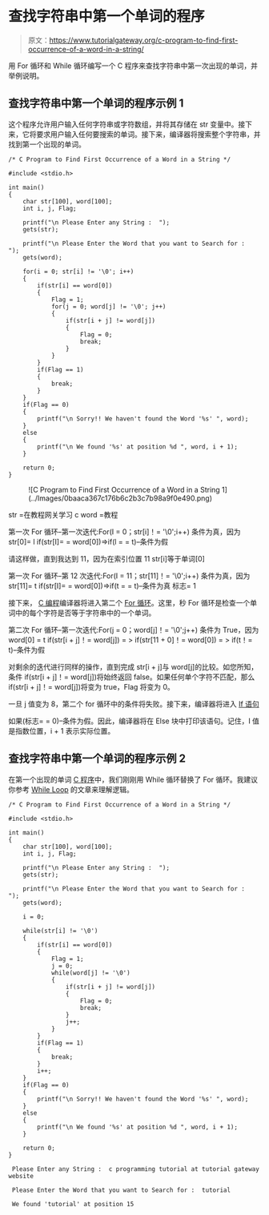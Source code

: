 # 查找字符串中第一个单词的程序

> 原文：<https://www.tutorialgateway.org/c-program-to-find-first-occurrence-of-a-word-in-a-string/>

用 For 循环和 While 循环编写一个 C 程序来查找字符串中第一次出现的单词，并举例说明。

## 查找字符串中第一个单词的程序示例 1

这个程序允许用户输入任何字符串或字符数组，并将其存储在 str 变量中。接下来，它将要求用户输入任何要搜索的单词。接下来，编译器将搜索整个字符串，并找到第一个出现的单词。

```
/* C Program to Find First Occurrence of a Word in a String */

#include <stdio.h>

int main()
{
  	char str[100], word[100];
  	int i, j, Flag;

  	printf("\n Please Enter any String :  ");
  	gets(str);

	printf("\n Please Enter the Word that you want to Search for :  ");
  	gets(word);

  	for(i = 0; str[i] != '\0'; i++)
	{
		if(str[i] == word[0])
		{
			Flag = 1;
			for(j = 0; word[j] != '\0'; j++)
			{
				if(str[i + j] != word[j])
				{
					Flag = 0;
					break;
				}
			}	
		}
		if(Flag == 1)
		{
			break;
		} 
	}
	if(Flag == 0)
  	{
  		printf("\n Sorry!! We haven't found the Word '%s' ", word);
	}
	else
	{
		printf("\n We found '%s' at position %d ", word, i + 1);
	}	

  	return 0;
}
```

<figure class="wp-block-image">![C Program to Find First Occurrence of a Word in a String 1](../Images/0baaca367c176b6c2b3c7b98a9f0e490.png)</figure>

str =在教程网关学习 c
word =教程

第一次 For 循环–第一次迭代:For(I = 0；str[i]！= '\0';i++)
条件为真，因为 str[0]= l
if(str[I]= = word[0])=>if(l = = t)–条件为假

请这样做，直到我达到 11，因为在索引位置 11 str[i]等于单词[0]

第一次 For 循环–第 12 次迭代:For(I = 11；str[11]！= '\0';i++)
条件为真，因为 str[11]= t
if(str[I]= = word[0])=>if(t = = t)–条件为真
标志= 1

接下来， [C 编程](https://www.tutorialgateway.org/c-programming/)编译器将进入第二个 [For 循环](https://www.tutorialgateway.org/for-loop-in-c-programming/)。这里，秒 For 循环是检查一个单词中的每个字符是否等于字符串中的一个单词。

第二次 For 循环–第一次迭代:For(j = 0；word[j]！= '\0';j++)
条件为 True，因为 word[0] = t
if(str[i + j]！= word[j]) = > if(str[11 + 0]！= word[0])
= > if(t！= t)–条件为假

对剩余的迭代进行同样的操作，直到完成 str[i + j]与 word[j]的比较。如您所知，条件 if(str[i + j]！= word[j])将始终返回 false。如果任何单个字符不匹配，那么 if(str[i + j]！= word[j])将变为 true，Flag 将变为 0。

一旦 j 值变为 8，第二个 for 循环中的条件将失败。接下来，编译器将进入 [If 语句](https://www.tutorialgateway.org/if-statement-in-c/)

如果(标志= = 0)–条件为假。因此，编译器将在 Else 块中打印该语句。记住，I 值是指数位置，i + 1 表示实际位置。

## 查找字符串中第一个单词的程序示例 2

在第一个出现的单词 [C 程序](https://www.tutorialgateway.org/c-programming-examples/)中，我们刚刚用 While 循环替换了 For 循环。我建议你参考 [While Loop](https://www.tutorialgateway.org/while-loop-in-c/) 的文章来理解逻辑。

```
/* C Program to Find First Occurrence of a Word in a String */

#include <stdio.h>

int main()
{
  	char str[100], word[100];
  	int i, j, Flag;

  	printf("\n Please Enter any String :  ");
  	gets(str);

	printf("\n Please Enter the Word that you want to Search for :  ");
  	gets(word);

	i = 0;

  	while(str[i] != '\0')
	{
		if(str[i] == word[0])
		{
			Flag = 1;
			j = 0;
			while(word[j] != '\0')
			{
				if(str[i + j] != word[j])
				{
					Flag = 0;
					break;
				}
				j++;
			}	
		}
		if(Flag == 1)
		{
			break;
		} 
		i++;
	}
	if(Flag == 0)
  	{
  		printf("\n Sorry!! We haven't found the Word '%s' ", word);
	}
	else
	{
		printf("\n We found '%s' at position %d ", word, i + 1);
	}	

  	return 0;
}
```

```
 Please Enter any String :  c programming tutorial at tutorial gateway website

 Please Enter the Word that you want to Search for :  tutorial

 We found 'tutorial' at position 15 
```